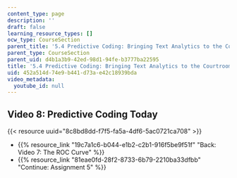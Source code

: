 ```yaml
---
content_type: page
description: ''
draft: false
learning_resource_types: []
ocw_type: CourseSection
parent_title: '5.4 Predictive Coding: Bringing Text Analytics to the Courtroom  (Recitation)'
parent_type: CourseSection
parent_uid: d4b1a3b9-42ed-98d1-94fe-b3777ba22595
title: '5.4 Predictive Coding: Bringing Text Analytics to the Courtroom  (Recitation)'
uid: 452a514d-74e9-b441-d73a-e42c18939bda
video_metadata:
  youtube_id: null
---
```

## Video 8: Predictive Coding Today

{{< resource uuid="8c8bd8dd-f7f5-fa5a-4df6-5ac0721ca708" >}}

- {{% resource_link "19c7a1c6-b044-e1b2-c2b1-916f5be9f51f" "Back: Video 7: The ROC Curve" %}}
- {{% resource_link "81eae0fd-28f2-8733-6b79-2210ba33dfbb" "Continue: Assignment 5" %}}